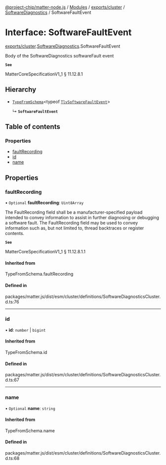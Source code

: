 [@project-chip/matter-node.js](../README.md) / [Modules](../modules.md) / [exports/cluster](../modules/exports_cluster.md) / [SoftwareDiagnostics](../modules/exports_cluster.SoftwareDiagnostics.md) / SoftwareFaultEvent

# Interface: SoftwareFaultEvent

[exports/cluster](../modules/exports_cluster.md).[SoftwareDiagnostics](../modules/exports_cluster.SoftwareDiagnostics.md).SoftwareFaultEvent

Body of the SoftwareDiagnostics softwareFault event

**`See`**

MatterCoreSpecificationV1_1 § 11.12.8.1

## Hierarchy

- [`TypeFromSchema`](../modules/exports_tlv.md#typefromschema)\<typeof [`TlvSoftwareFaultEvent`](../modules/exports_cluster.SoftwareDiagnostics.md#tlvsoftwarefaultevent)\>

  ↳ **`SoftwareFaultEvent`**

## Table of contents

### Properties

- [faultRecording](exports_cluster.SoftwareDiagnostics.SoftwareFaultEvent.md#faultrecording)
- [id](exports_cluster.SoftwareDiagnostics.SoftwareFaultEvent.md#id)
- [name](exports_cluster.SoftwareDiagnostics.SoftwareFaultEvent.md#name)

## Properties

### faultRecording

• `Optional` **faultRecording**: `Uint8Array`

The FaultRecording field shall be a manufacturer-specified payload intended to convey information to assist
in further diagnosing or debugging a software fault. The FaultRecording field may be used to convey
information such as, but not limited to, thread backtraces or register contents.

**`See`**

MatterCoreSpecificationV1_1 § 11.12.8.1.1

#### Inherited from

TypeFromSchema.faultRecording

#### Defined in

packages/matter.js/dist/esm/cluster/definitions/SoftwareDiagnosticsCluster.d.ts:76

___

### id

• **id**: `number` \| `bigint`

#### Inherited from

TypeFromSchema.id

#### Defined in

packages/matter.js/dist/esm/cluster/definitions/SoftwareDiagnosticsCluster.d.ts:67

___

### name

• `Optional` **name**: `string`

#### Inherited from

TypeFromSchema.name

#### Defined in

packages/matter.js/dist/esm/cluster/definitions/SoftwareDiagnosticsCluster.d.ts:68
